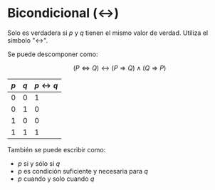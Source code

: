 # Bicondicional (↔)

Solo es verdadera si $p$ y $q$ tienen el mismo valor de verdad. Utiliza el símbolo "$\leftrightarrow$".

Se puede descomponer como:

$$
(P \Leftrightarrow Q) \leftrightarrow (P \Rightarrow Q) \land (Q \Rightarrow P)
$$

| $p$ | $q$ | $p \leftrightarrow q$ |
| --- | --- | --------------------- |
| 0   | 0   | 1                     |
| 0   | 1   | 0                     |
| 1   | 0   | 0                     |
| 1   | 1   | 1                     |

También se puede escribir como:

- $p$ si y sólo si $q$
- $p$ es condición suficiente y necesaria para $q$
- $p$ cuando y solo cuando $q$
